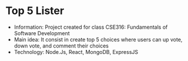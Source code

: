 # Top 5 Lister
- Information: Project created for class CSE316: Fundamentals of Software Development
- Main idea: It consist in create top 5 choices where users can up vote, down vote, and comment their choices 
- Technology: Node.Js, React, MongoDB, ExpressJS
